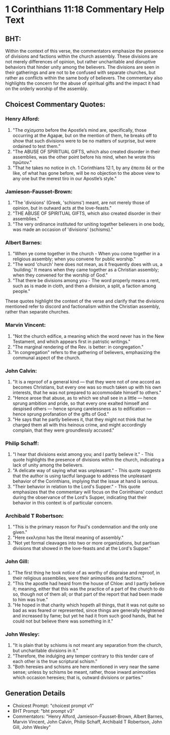 # 1 Corinthians 11:18 Commentary Help Text

## BHT:
Within the context of this verse, the commentators emphasize the presence of divisions and factions within the church assembly. These divisions are not merely differences of opinion, but rather uncharitable and disruptive behaviors that hinder unity among the believers. The divisions are seen in their gatherings and are not to be confused with separate churches, but rather as conflicts within the same body of believers. The commentary also highlights the concern for the abuse of spiritual gifts and the impact it had on the orderly worship of the assembly.

## Choicest Commentary Quotes:
### Henry Alford:
1. "The σχίσματα before the Apostle’s mind are, specifically, those occurring at the Agapæ, but on the mention of them, he breaks off to show that such divisions were to be no matters of surprise, but were ordained to test them."
2. "The ABUSE OF SPIRITUAL GIFTS, which also created disorder in their assemblies, was the other point before his mind, when he wrote this πρῶτον."
3. "That he takes no notice in ch. 1 Corinthians 12:1, by any ἔπειτα δέ or the like, of what has gone before, will be no objection to the above view to any one but the merest tiro in our Apostle’s style."

### Jamieson-Fausset-Brown:
1. "The 'divisions' (Greek, 'schisms') meant, are not merely those of opinion, but in outward acts at the love-feasts."
2. "THE ABUSE OF SPIRITUAL GIFTS, which also created disorder in their assemblies."
3. "The very ordinance instituted for uniting together believers in one body, was made an occasion of 'divisions' (schisms)."

### Albert Barnes:
1. "When ye come together in the church - When you come together in a religious assembly; when you convene for public worship."
2. "The word 'church' here does not mean, as it frequently does with us, a 'building.' It means when they came together as a Christian assembly; when they convened for the worship of God."
3. "That there be divisions among you - The word properly means a rent, such as is made in cloth, and then a division, a split, a faction among people."

These quotes highlight the context of the verse and clarify that the divisions mentioned refer to discord and factionalism within the Christian assembly, rather than separate churches.

### Marvin Vincent:
1. "Not the church edifice, a meaning which the word never has in the New Testament, and which appears first in patristic writings."
2. "The marginal rendering of the Rev. is better: in congregation."
3. "In congregation" refers to the gathering of believers, emphasizing the communal aspect of the church.

### John Calvin:
1. "It is a reproof of a general kind — that they were not of one accord as becomes Christians, but every one was so much taken up with his own interests, that he was not prepared to accommodate himself to others."
2. "Hence arose that abuse, as to which we shall see in a little — hence sprung ambition and pride, so that every one exalted himself and despised others — hence sprung carelessness as to edification — hence sprung profanation of the gifts of God."
3. "He says that he partly believes it, that they might not think that he charged them all with this heinous crime, and might accordingly complain, that they were groundlessly accused."

### Philip Schaff:
1. "I hear that divisions exist among you; and I partly believe it." - This quote highlights the presence of divisions within the church, indicating a lack of unity among the believers.
2. "A delicate way of saying what was unpleasant." - This quote suggests that the author is using tactful language to address the unpleasant behavior of the Corinthians, implying that the issue at hand is serious.
3. "Their behavior in relation to the Lord's Supper." - This quote emphasizes that the commentary will focus on the Corinthians' conduct during the observance of the Lord's Supper, indicating that their behavior in this context is of particular concern.

### Archibald T Robertson:
1. "This is the primary reason for Paul's condemnation and the only one given." 
2. "Here εκκλησια has the literal meaning of assembly." 
3. "Not yet formal cleavages into two or more organizations, but partisan divisions that showed in the love-feasts and at the Lord's Supper."

### John Gill:
1. "The first thing he took notice of as worthy of dispraise and reproof, in their religious assemblies, were their animosities and factions."
2. "This the apostle had heard from the house of Chloe: and I partly believe it; meaning, either that this was the practice of a part of the church to do so, though not of them all; or that part of the report that had been made to him was true."
3. "He hoped in that charity which hopeth all things, that it was not quite so bad as was feared or represented, since things are generally heightened and increased by fame; but yet he had it from such good hands, that he could not but believe there was something in it."

### John Wesley:
1. "It is plain that by schisms is not meant any separation from the church, but uncharitable divisions in it."
2. "Therefore, the indulging any temper contrary to this tender care of each other is the true scriptural schism."
3. "Both heresies and schisms are here mentioned in very near the same sense; unless by schisms be meant, rather, those inward animosities which occasion heresies; that is, outward divisions or parties."


## Generation Details
- Choicest Prompt: "choicest prompt v1"
- BHT Prompt: "bht prompt v3"
- Commentators: "Henry Alford, Jamieson-Fausset-Brown, Albert Barnes, Marvin Vincent, John Calvin, Philip Schaff, Archibald T Robertson, John Gill, John Wesley"
